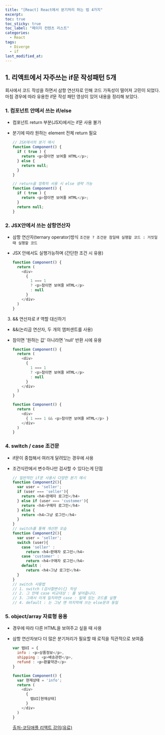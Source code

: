 ```yaml
---
title: "[React] React에서 분기처리 하는 법 4가지"
excerpt:
toc: true
toc_sticky: true
toc_label: "페이지 컨텐츠 리스트"
categories:
  - React
tags:
  - Diverge
  - if
last_modified_at:
---
```


## **1. 리액트에서 자주쓰는 if문 작성패턴 5개**

회사에서 코드 작성을 하면서 삼항 연산자로 인해 코드 가독성이 떨어져 고민이 되었다.  
마침 경우에 따라 유용한 if문 작성 패턴 영상이 있어 내용을 정리해 보았다.

### 1. 컴포넌트 안에서 쓰는 if/else

- 컴포넌트 return 부분(JSX)에서는 if문 사용 불가
- 분기에 따라 원하는 element 전체 return 필요
 
  ```javascript
  // JSX에서의 분기 예시
  function Component() {
    if ( true ) {
      return <p>참이면 보여줄 HTML</p>;
    } else {
      return null;
    }
  } 

  // return을 정확히 사용 시 else 생략 가능
  function Component() {
    if ( true ) {
      return <p>참이면 보여줄 HTML</p>;
    } 
    return null;
  } 
  ```

### 2. JSX안에서 쓰는 삼항연산자 

- 삼항 연산자(ternary operator)방식
  `조건문 ? 조건문 참일때 실행할 코드 : 거짓일 때 실행할 코드`  
- JSX 안에서도 실행가능하며 (간단한 조건 시 유용)

  ```javascript
  function Component() {
    return (
      <div>
        {
          1 === 1
          ? <p>참이면 보여줄 HTML</p>
          : null
        }
      </div>
    )
  } 
  ```
 

3. && 연산자로 if 역할 대신하기

- &&(논리곱 연산자, 두 개의 앰퍼샌트를 사용)
- 참이면 '원하는 값' 아니라면 'null' 반환 시에 유용
 
  ```javascript
  function Component() {
    return (
      <div>
        {
          1 === 1
          ? <p>참이면 보여줄 HTML</p>
          : null
        }
      </div>
    )
  } 

  function Component() {
    return (
      <div>
        { 1 === 1 && <p>참이면 보여줄 HTML</p> }
      </div>
    )
  }
  ```

### 4. switch / case 조건문

- if문이 중첩해서 여러개 달려있는 경우에 사용
- 조건식란에서 변수하나만 검사할 수 있다는게 단점
 
  ```javascript
  // 일반적인 if문 사용시 다양한 분기 예시
  function Component2(){
    var user = 'seller';
    if (user === 'seller'){
      return <h4>판매자 로그인</h4>
    } else if (user === 'customer'){
      return <h4>구매자 로그인</h4>
    } else {
      return <h4>그냥 로그인</h4>
    }
  }
  // switch를 통해 개선한 모습
  function Component2(){
    var user = 'seller';
    switch (user){
      case 'seller' :
        return <h4>판매자 로그인</h4>
      case 'customer' :
        return <h4>구매자 로그인</h4>
      default : 
        return <h4>그냥 로그인</h4>
    }
  }
  // switch 사용법
  // 1. switch (검사할변수){} 작성
  // 2. 그 안에 case 비교대상 : 를 넣어줍니다.
  // 3. 그래서 이게 일치하면 case : 밑에 있는 코드를 실행
  // 4. default : 는 그냥 맨 마지막에 쓰는 else문과 동일
  ```

### 5. object/array 자료형 응용 

- 경우에 따라 다른 HTML을 보여주고 싶을 때 사용
- 삼항 연산자보다 더 많은 분기처리가 필요할 때 로직을 직관적으로 보여줌

  ```javascript
  var 탭UI = { 
    info : <p>상품정보</p>,
    shipping : <p>배송관련</p>,
    refund : <p>환불약관</p>
  }

  function Component() {
    var 현재상태 = 'info';
    return (
      <div>
        {
          탭UI[현재상태]
        }
      </div>
    )
  } 
  ```
  [출처-코딩애플 리액트 강의(유료)](https://codingapple.com/)